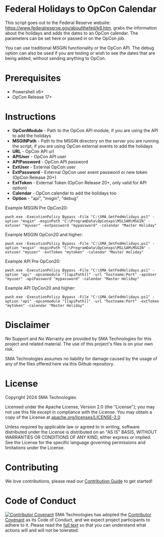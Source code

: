 # Federal Holidays to OpCon Calendar
This script goes out to the Federal Reserve website: <https://www.federalreserve.gov/aboutthefed/k8.htm>, grabs the information about the holidays and adds the dates to an OpCon calendar.  The parameters can be set here or passed in on the OpCon job.

You can use traditional MSGIN functionality or the OpCon API.  The debug option can also be used if you are testing or wish to see the dates that are being added, without sending anything to OpCon.

# Prerequisites
* Powershell v6+
* OpCon Release 17+

# Instructions
  * <b>OpConModule</b> - Path to the OpCon API module, if you are using the API to add the holidays
  * <b>MSGINPath</b> - Path to the MSGIN directory on the server you are running the script, if you are using OpCon external events to add the holidays
  * <b>URL</b> - OpCon API url
  * <b>APIUser</b> - OpCon API user 
  * <b>APIPassword</b> - OpCon API password
  * <b>ExtUser</b> - External OpCon user
  * <b>ExtPassword</b> - External OpCon user event password or new token (OpCon Release 20+)
  * <b>ExtToken</b> - External Token (OpCon Release 20+, only valid for API option)
  * <b>Calendar</b> - OpCon calendar to add the holidays too
  * <b>Option</b> - "api", "msgin", "debug"
  
Example MSGIN Pre OpCon20:
```
pwsh.exe -ExecutionPolicy Bypass -File "C:\SMA_GetFedHolidays.ps1" -option "msgin" -msginPath "C:\ProgramData\OpConxps\MSLSAM\MSGIN" -extuser "myuser" -extpassword "mypassword" -calendar "Master Holiday"
```  

Example MSGIN OpCon20 and higher:
```
pwsh.exe -ExecutionPolicy Bypass -File "C:\SMA_GetFedHolidays.ps1" -option "msgin" -msginPath "C:\ProgramData\OpConxps\MSLSAM\MSGIN" -extuser "myuser" -extToken "mytoken" -calendar "Master Holiday"
```  

Example API Pre OpCon20:
```
pwsh.exe -ExecutionPolicy Bypass -File "C:\SMA_GetFedHolidays.ps1" -option "api" -opconmodule "[[apiPath]]" -url "hostname:Port" -apiUser "myuser" -apiPassword "mypassword" -calendar "Master Holiday"
```  

Example API OpCon20 and higher:
```
pwsh.exe -ExecutionPolicy Bypass -File "C:\SMA_GetFedHolidays.ps1" -option "api" -opconmodule "[[apiPath]]" -url "hostname:Port" -extToken "mytoken" -calendar "Master Holiday"
```  

# Disclaimer
No Support and No Warranty are provided by SMA Technologies for this project and related material. The use of this project's files is on your own risk.

SMA Technologies assumes no liability for damage caused by the usage of any of the files offered here via this Github repository.

# License
Copyright 2024 SMA Technologies

Licensed under the Apache License, Version 2.0 (the "License");
you may not use this file except in compliance with the License.
You may obtain a copy of the License at [apache.org/licenses/LICENSE-2.0](http://www.apache.org/licenses/LICENSE-2.0)

Unless required by applicable law or agreed to in writing, software
distributed under the License is distributed on an "AS IS" BASIS,
WITHOUT WARRANTIES OR CONDITIONS OF ANY KIND, either express or implied.
See the License for the specific language governing permissions and
limitations under the License.

# Contributing
We love contributions, please read our [Contribution Guide](CONTRIBUTING.md) to get started!

# Code of Conduct
[![Contributor Covenant](https://img.shields.io/badge/Contributor%20Covenant-v2.0%20adopted-ff69b4.svg)](code-of-conduct.md)
SMA Technologies has adopted the [Contributor Covenant](CODE_OF_CONDUCT.md) as its Code of Conduct, and we expect project participants to adhere to it. Please read the [full text](CODE_OF_CONDUCT.md) so that you can understand what actions will and will not be tolerated.
